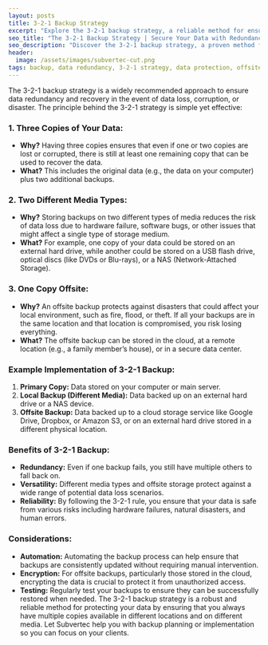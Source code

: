 ```yaml
---
layout: posts
title: 3-2-1 Backup Strategy
excerpt: "Explore the 3-2-1 backup strategy, a reliable method for ensuring data redundancy and recovery. Learn how to protect your data from loss with this simple yet effective approach."
seo_title: "The 3-2-1 Backup Strategy | Secure Your Data with Redundancy"
seo_description: "Discover the 3-2-1 backup strategy, a proven method for data redundancy and recovery. Learn how this approach can protect your data from loss and ensure easy recovery when needed."
header:
  image: /assets/images/subvertec-cut.png
tags: backup, data redundancy, 3-2-1 strategy, data protection, offsite backup, cloud storage, disaster recovery, data security, automation, encryption, backup testing, IT best practices
---
```

The 3-2-1 backup strategy is a widely recommended approach to ensure data redundancy and recovery in the event of data loss, corruption, or disaster. The principle behind the 3-2-1 strategy is simple yet effective:

### 1. **Three Copies of Your Data:**
   - **Why?** Having three copies ensures that even if one or two copies are lost or corrupted, there is still at least one remaining copy that can be used to recover the data.
   - **What?** This includes the original data (e.g., the data on your computer) plus two additional backups.

### 2. **Two Different Media Types:**
   - **Why?** Storing backups on two different types of media reduces the risk of data loss due to hardware failure, software bugs, or other issues that might affect a single type of storage medium.
   - **What?** For example, one copy of your data could be stored on an external hard drive, while another could be stored on a USB flash drive, optical discs (like DVDs or Blu-rays), or a NAS (Network-Attached Storage).

### 3. **One Copy Offsite:**
   - **Why?** An offsite backup protects against disasters that could affect your local environment, such as fire, flood, or theft. If all your backups are in the same location and that location is compromised, you risk losing everything.
   - **What?** The offsite backup can be stored in the cloud, at a remote location (e.g., a family member’s house), or in a secure data center.

### Example Implementation of 3-2-1 Backup:
1. **Primary Copy:** Data stored on your computer or main server.
2. **Local Backup (Different Media):** Data backed up on an external hard drive or a NAS device.
3. **Offsite Backup:** Data backed up to a cloud storage service like Google Drive, Dropbox, or Amazon S3, or on an external hard drive stored in a different physical location.

### Benefits of 3-2-1 Backup:
- **Redundancy:** Even if one backup fails, you still have multiple others to fall back on.
- **Versatility:** Different media types and offsite storage protect against a wide range of potential data loss scenarios.
- **Reliability:** By following the 3-2-1 rule, you ensure that your data is safe from various risks including hardware failures, natural disasters, and human errors.

### Considerations:
- **Automation:** Automating the backup process can help ensure that backups are consistently updated without requiring manual intervention.
- **Encryption:** For offsite backups, particularly those stored in the cloud, encrypting the data is crucial to protect it from unauthorized access.
- **Testing:** Regularly test your backups to ensure they can be successfully restored when needed.
The 3-2-1 backup strategy is a robust and reliable method for protecting your data by ensuring that you always have multiple copies available in different locations and on different media. Let Subvertec help you with backup planning or implementation so you can focus on your clients.